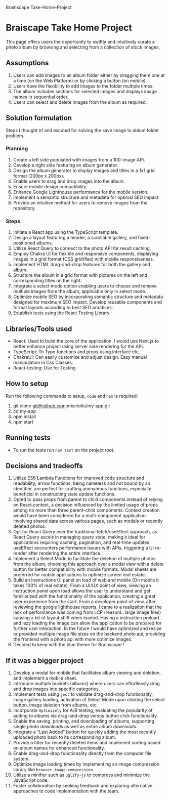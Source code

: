 Brainscape Take-Home-Project

# Braiscape Take Home Project

This page offers users the opportunity to swiftly and intuitively curate a photo album by browsing and selecting from a collection of stock images.

## Assumptions

1. Users can add images to an album folder either by dragging them one at a time (on the Web Platform) or by clicking a button (on mobile).
2. Users have the flexibility to add images to the folder multiple times.
3. The album includes sections for selected images and displays image names in sequential order.
4. Users can select and delete images from the album as required.

## Solution formulation

Steps I thought of and excuted for solving the save image to ablum folder problem.

### Planning

1. Create a left side populated with images from a 100-image API.
2. Develop a right side featuring an album generator.
3. Design the album generator to display images and titles in a 1x1 grid format (200px x 200px).
4. Enable users to drag and drop images into the album.
5. Ensure mobile design compatibility.
6. Enhance Google Lighthouse performance for the mobile version.
7. Implement a semantic structure and metadata for optimal SEO impact.
8. Provide an intuitive method for users to remove images from the repository.

### Steps

1. Initiate a React app using the TypeScript template.
2. Design a layout featuring a header, a scrollable gallery, and fixed-positioned albums.
3. Utilize React Query to connect to the photo API for result caching.
4. Employ Chakra UI for flexible and responsive components, displaying images in a grid format (CSS grid/flex) with mobile responsiveness.
5. Implement HTML drag-and-drop features for both the gallery and album.
6. Structure the album in a grid format with pictures on the left and corresponding titles on the right.
7. Integrate a select mode option enabling users to choose and remove multiple images from the album, applicable only in select mode.
8. Optimize mobile SEO by incorporating semantic structure and metadata designed for maximum SEO impact. Develop reusable components and format layouts according to best SEO practices.
9. Establish tests using the React Testing Library.


## Libraries/Tools used

* React: Used to build the core of the application. I would use Next.js to better enhance project using server side rendering for the API.
* TypeScript: To Type functions and props using interface etc.
* ChakraUI: Can easily customize and adjust design. Easy manual manipulation in Css Classes.
* React-testing: Use for Testing

## How to setup

Run the following commands to setup, `node` and `npm` is required:

1) git clone git@github.com:mkcriollo/my-app.git
2) cd my-app
3) npm install
4) npm start 

## Running tests

* To run the tests run `npm test` on the project root.

## Decisions and tradeoffs

1) Utilize ES6 Lambda Functions for improved code structure and readability; arrow functions, being nameless and not bound by an identifier, are perfect for crafting anonymous functions, especially beneficial in constructing state update functions.
2) Opted to pass props from parent to child components instead of relying on React.context, a decision influenced by the limited usage of props among no more than three parent-child components. Context creation would have been considered for a multi-component application involving shared data across various pages, such as modals or recently deleted photos.
3) Opt for React Query over the traditional fetch/useEffect approach, as React Query excels in managing query state, making it ideal for applications requiring caching, pagination, and real-time updates. useEffect encounters performance issues with APIs, triggering a UI re-render after rendering the entire interface.
4) Implement a Select Mode to facilitate the deletion of multiple photos from the album, choosing this approach over a modal view with a delete button for better compatibility with mobile formats. Modal sheets are preferred for mobile applications to optimize screen real estate.
5) Build an Instructions UI panel on load of web and mobile (On mobile it takes 100% of real estate). From a UI/UX point of view, viewing an instruction panel upon load allows the user to understand and get familiarized with the functionality of the application, creating a great user experience from the start. From a developer point of view, after reviewing the google lighthouse reports, I came to a realization that the lack of performance was coming from LCP (reasonL: large image files) causing a bit of layout shift when loaded. Having a instruction preload and lazy loading the image can allow the application to be prepared for further user interaction. In the future I would have optimized and resize or provided multiple image file sizes on the backend photo api, providing the frontend with a photo api with more optimize images.
6) Decided to keep with the blue theme for Brainscape !

## If it was a bigger project

1) Develop a modal for mobile that facilitates album viewing and deletion, and implement a mobile sheet.
2) Introduce multiple buckets (albums) where users can effortlessly drag and drop images into specific categories.
3) Implement tests using `jest` to validate drag-and-drop functionality, image gallery loading, activation of Select Mode upon clicking the select button, image deletion from albums, etc.
4) Incorporate `Optimizely` for A/B testing, evaluating the popularity of adding to albums via drag-and-drop versus button click functionality.
5) Enable the saving, printing, and downloading of albums, supporting single photo downloads as well as entire album downloads.
6) Integrate a "Last Added" button for quickly adding the most recently uploaded photo back to its corresponding album.
7) Provide a filter for recently deleted items and implement sorting based on album names for enhanced functionality.
8) Enable drag-and-drop functionality directly from the computer file system.
9) Optimize image loading times by implementing an image compression library like `browser-image-compression`.
10) Utilize a minifier such as `uglify-js` to compress and minimize the JavaScript code.
11) Foster collaboration by seeking feedback and exploring alternative approaches to code implementation with the team.


